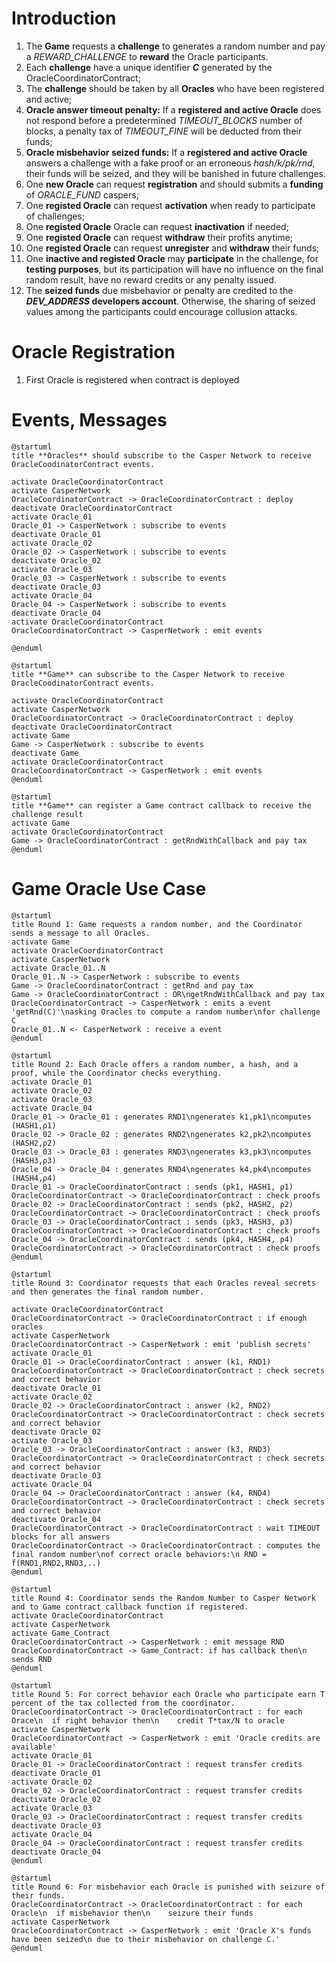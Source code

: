 


# Introduction

1. The **Game** requests a **challenge** to generates a random number and pay a *REWARD_CHALLENGE* to **reward** the Oracle participants.
2. Each **challenge** have a unique identifier ***C*** generated by the OracleCoordinatorContract;
4. The **challenge** should be taken by all **Oracles** who have been registered and active;
5. **Oracle answer timeout penalty:** If a **registered and active Oracle** does not respond before a predetermined *TIMEOUT_BLOCKS* number of blocks, a penalty tax of *TIMEOUT_FINE* will be deducted from their funds;
6. **Oracle misbehavior seized funds:** If a **registered and active Oracle** answers a challenge with a fake proof or an erroneous *hash/k/pk/rnd*, their funds will be seized, and they will be banished in future challenges.
7. One **new Oracle** can request **registration** and should submits a **funding** of *ORACLE_FUND* caspers;
8. One **registed Oracle** can request **activation** when ready to participate of challenges;
9. One **registed Oracle** Oracle can request **inactivation** if needed;
10. One **registed Oracle** can request **withdraw** their profits anytime;
11. One **registed Oracle** can request **unregister** and **withdraw** their funds;
12. One **inactive and registed Oracle** may **participate** in the challenge, for **testing purposes**, but its participation will have no influence on the final random result, have no reward credits or any penalty issued.
14. The **seized funds** due misbehavior or penalty are credited to the ***DEV_ADDRESS* developers account**. Otherwise, the sharing of seized values ​​among the participants could encourage collusion attacks.





# Oracle Registration

1. First Oracle is registered when contract is deployed




# Events, Messages

```plantuml
@startuml
title **Oracles** should subscribe to the Casper Network to receive OracleCoodinatorContract events.

activate OracleCoordinatorContract
activate CasperNetwork
OracleCoordinatorContract -> OracleCoordinatorContract : deploy
deactivate OracleCoordinatorContract
activate Oracle_01
Oracle_01 -> CasperNetwork : subscribe to events
deactivate Oracle_01
activate Oracle_02
Oracle_02 -> CasperNetwork : subscribe to events
deactivate Oracle_02
activate Oracle_03
Oracle_03 -> CasperNetwork : subscribe to events
deactivate Oracle_03
activate Oracle_04
Oracle_04 -> CasperNetwork : subscribe to events
deactivate Oracle_04
activate OracleCoordinatorContract
OracleCoordinatorContract -> CasperNetwork : emit events

@enduml
```


```plantuml
@startuml
title **Game** can subscribe to the Casper Network to receive OracleCoodinatorContract events.

activate OracleCoordinatorContract
activate CasperNetwork
OracleCoordinatorContract -> OracleCoordinatorContract : deploy
deactivate OracleCoordinatorContract
activate Game
Game -> CasperNetwork : subscribe to events
deactivate Game
activate OracleCoordinatorContract
OracleCoordinatorContract -> CasperNetwork : emit events
@enduml
```

```plantuml
@startuml
title **Game** can register a Game contract callback to receive the challenge result
activate Game
activate OracleCoordinatorContract
Game -> OracleCoordinatorContract : getRndWithCallback and pay tax
@enduml
```

# Game Oracle Use Case


```plantuml
@startuml
title Round 1: Game requests a random number, and the Coordinator sends a message to all Oracles.
activate Game
activate OracleCoordinatorContract
activate CasperNetwork
activate Oracle_01..N
Oracle_01..N -> CasperNetwork : subscribe to events
Game -> OracleCoordinatorContract : getRnd and pay tax
Game -> OracleCoordinatorContract : OR\ngetRndWithCallback and pay tax
OracleCoordinatorContract -> CasperNetwork : emits a event 'getRnd(C)'\nasking Oracles to compute a random number\nfor challenge C
Oracle_01..N <- CasperNetwork : receive a event
@enduml
```




```plantuml
@startuml
title Round 2: Each Oracle offers a random number, a hash, and a proof, while the Coordinator checks everything.
activate Oracle_01
activate Oracle_02
activate Oracle_03
activate Oracle_04
Oracle_01 -> Oracle_01 : generates RND1\ngenerates k1,pk1\ncomputes (HASH1,ρ1)
Oracle_02 -> Oracle_02 : generates RND2\ngenerates k2,pk2\ncomputes (HASH2,ρ2)
Oracle_03 -> Oracle_03 : generates RND3\ngenerates k3,pk3\ncomputes (HASH3,ρ3)
Oracle_04 -> Oracle_04 : generates RND4\ngenerates k4,pk4\ncomputes (HASH4,ρ4)
Oracle_01 -> OracleCoordinatorContract : sends (pk1, HASH1, ρ1)
OracleCoordinatorContract -> OracleCoordinatorContract : check proofs
Oracle_02 -> OracleCoordinatorContract : sends (pk2, HASH2, ρ2)
OracleCoordinatorContract -> OracleCoordinatorContract : check proofs
Oracle_03 -> OracleCoordinatorContract : sends (pk3, HASH3, ρ3)
OracleCoordinatorContract -> OracleCoordinatorContract : check proofs
Oracle_04 -> OracleCoordinatorContract : sends (pk4, HASH4, ρ4)
OracleCoordinatorContract -> OracleCoordinatorContract : check proofs
@enduml
```

```plantuml
@startuml
title Round 3: Coordinator requests that each Oracles reveal secrets and then generates the final random number.

activate OracleCoordinatorContract
OracleCoordinatorContract -> OracleCoordinatorContract : if enough oracles
activate CasperNetwork
OracleCoordinatorContract -> CasperNetwork : emit 'publish secrets'
activate Oracle_01
Oracle_01 -> OracleCoordinatorContract : answer (k1, RND1)
OracleCoordinatorContract -> OracleCoordinatorContract : check secrets and correct behavior
deactivate Oracle_01
activate Oracle_02
Oracle_02 -> OracleCoordinatorContract : answer (k2, RND2)
OracleCoordinatorContract -> OracleCoordinatorContract : check secrets and correct behavior
deactivate Oracle_02
activate Oracle_03
Oracle_03 -> OracleCoordinatorContract : answer (k3, RND3)
OracleCoordinatorContract -> OracleCoordinatorContract : check secrets and correct behavior
deactivate Oracle_03
activate Oracle_04
Oracle_04 -> OracleCoordinatorContract : answer (k4, RND4)
OracleCoordinatorContract -> OracleCoordinatorContract : check secrets and correct behavior
deactivate Oracle_04
OracleCoordinatorContract -> OracleCoordinatorContract : wait TIMEOUT blocks for all answers
OracleCoordinatorContract -> OracleCoordinatorContract : computes the final random number\nof correct oracle behaviors:\n RND = f(RND1,RND2,RND3,..)
@enduml
```

```plantuml
@startuml
title Round 4: Coordinator sends the Random Number to Casper Network and to Game contract callback function if registered.
activate OracleCoordinatorContract
activate CasperNetwork
activate Game_Contract
OracleCoordinatorContract -> CasperNetwork : emit message RND
OracleCoordinatorContract -> Game_Contract: if has callback then\n sends RND
@enduml
```

```plantuml
@startuml
title Round 5: For correct behavior each Oracle who participate earn T percent of the tax collected from the coordinator.
OracleCoordinatorContract -> OracleCoordinatorContract : for each Orace\n  if right behavior then\n    credit T*tax/N to oracle
activate CasperNetwork
OracleCoordinatorContract -> CasperNetwork : emit 'Oracle credits are available'
activate Oracle_01
Oracle_01 -> OracleCoordinatorContract : request transfer credits
deactivate Oracle_01
activate Oracle_02
Oracle_02 -> OracleCoordinatorContract : request transfer credits
deactivate Oracle_02
activate Oracle_03
Oracle_03 -> OracleCoordinatorContract : request transfer credits
deactivate Oracle_03
activate Oracle_04
Oracle_04 -> OracleCoordinatorContract : request transfer credits
deactivate Oracle_04
@enduml
```

```plantuml
@startuml
title Round 6: For misbehavior each Oracle is punished with seizure of their funds.
OracleCoordinatorContract -> OracleCoordinatorContract : for each Oracle\n  if misbehavior then\n    seizure their funds
activate CasperNetwork
OracleCoordinatorContract -> CasperNetwork : emit 'Oracle X's funds have been seized\n due to their misbehavior on challenge C.'
@enduml
```

